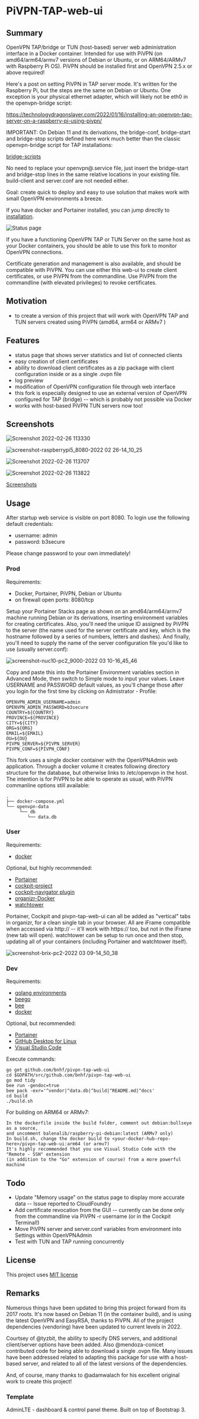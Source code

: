 # PiVPN-TAP-web-ui

## Summary
OpenVPN TAP/bridge or TUN (host-based) server web administration interface in a Docker container. Intended for use with PiVPN (on amd64/arm64/armv7 versions of Debian or Ubuntu, or on ARM64/ARMv7 with Raspberry Pi OS). PiVPN should be installed first and OpenVPN 2.5.x or above required!

Here's a post on setting PiVPN in TAP server mode. It's written for the Raspberry Pi, but the steps are the same on Debian or Ubuntu. One exception is your physical ethernet adapter, which will likely not be eth0 in the openvpn-bridge script:

https://technologydragonslayer.com/2022/01/16/installing-an-openvpn-tap-server-on-a-raspberry-pi-using-pivpn/

IMPORTANT: On Debian 11 and its derivations, the bridge-conf, bridge-start and bridge-stop scripts defined here work much better than the classic openvpn-bridge script for TAP installations:

[bridge-scripts](https://gist.github.com/Belphemur/3b03eaad96172b2159fc)

No need to replace your openvpn@.service file, just insert the bridge-start and bridge-stop lines in the same relative locations in your existing file. build-client and server.conf are not needed either.

Goal: create quick to deploy and easy to use solution that makes work with small OpenVPN environments a breeze.

If you have docker and Portainer installed, you can jump directly to [installation](#Prod).

![Status page](https://user-images.githubusercontent.com/41088895/211678414-57d18b6e-0ba0-4f30-b7d5-deebdc592252.png)

If you have a functioning OpenVPN TAP or TUN Server on the same host as your Docker containers, you should be able to use this fork to monitor OpenVPN connections.

Certificate generation and management is also available, and should be compatible with PiVPN. You can use either this web-ui to create client certificates, or use PiVPN from the commandline. Use PiVPN from the commandline (with elevated privileges) to revoke certificates.

## Motivation

* to create a version of this project that will work with OpenVPN TAP and TUN servers created using PiVPN (amd64, arm64 or ARMv7 )

## Features

* status page that shows server statistics and list of connected clients
* easy creation of client certificates
* ability to download client certificates as a zip package with client configuration inside or as a single .ovpn file
* log preview
* modification of OpenVPN configuration file through web interface
* this fork is especially designed to use an external version of OpenVPN configured for TAP (bridge) -- which is probably not possible via Docker
* works with host-based PiVPN TUN servers now too!

## Screenshots

![Screenshot 2022-02-26 113330](https://user-images.githubusercontent.com/41088895/155858411-f0413188-2481-473a-891b-4e4305e3e515.png)

![screenshot-raspberrypi5_8080-2022 02 26-14_10_25](https://user-images.githubusercontent.com/41088895/155859338-b7ca2743-b702-4eff-a2d5-31144d4a1be8.png)


![Screenshot 2022-02-26 113707](https://user-images.githubusercontent.com/41088895/155858443-581b9206-327b-4df3-ac14-cd310cae768e.png)

![Screenshot 2022-02-26 113822](https://user-images.githubusercontent.com/41088895/155858448-cced00d9-b931-4e85-a77f-f0f220ac0afc.png)

[Screenshots](docs/screenshots.md)

## Usage

After startup web service is visible on port 8080. To login use the following default credentials:

* username: admin
* password: b3secure

Please change password to your own immediately!

### Prod

Requirements:
* Docker, Portainer, PiVPN, Debian or Ubuntu
* on firewall open ports: 8080/tcp

Setup your Portainer Stacks page as shown on an amd64/arm64/armv7 machine running Debian or its derivations, inserting environment variables for creating certificates. Also, you'll need the unique ID assigned by PiVPN to the server (the name used for the server certificate and key, which is the hostname followed by a series of numbers, letters and dashes). And finally, you'll need to supply the name of the server configuration file you'd like to use (usually server.conf):

![screenshot-nuc10-pc2_9000-2022 03 10-16_45_46](https://user-images.githubusercontent.com/41088895/158028969-697904b4-b819-4847-adaf-9483f57b3e28.png)

Copy and paste this into the Portainer Environment variables section in Advanced Mode, then switch to Simple mode to input your values. Leave USERNAME and PASSWORD default values, as you'll change those after you login for the first time by clicking on Admistrator - Profile:

```
OPENVPN_ADMIN_USERNAME=admin
OPENVPN_ADMIN_PASSWORD=b3secure
COUNTRY=${COUNTRY}
PROVINCE=${PROVINCE}
CITY=${CITY}
ORG=${ORG}
EMAIL=${EMAIL}
OU=${OU}
PIVPN_SERVER=${PIVPN_SERVER}
PIVPN_CONF=${PIVPN_CONF}
```

This fork uses a single docker container with the OpenVPNAdmin web application. Through a docker volume it creates following directory structure for the database, but otherwise links to /etc/openvpn in the host. The intention is for PiVPN to be able to operate as usual, with PiVPN commanline options still available:

    .
    ├── docker-compose.yml
    └── openvpn-data
         └── db
            └── data.db

### User

Requirements:
* [docker](https://docs.docker.com/engine/install/debian/#install-using-the-convenience-script)

Optional, but highly recommended:
* [Portainer](https://docs.portainer.io/v/ce-2.9/start/install/server/docker/linux)
* [cockpit-project](https://cockpit-project.org)
* [cockpit-navigator plugin](https://cockpit-project.org/applications)
* [organizr-Docker](https://hub.docker.com/r/organizr/organizr)
* [watchtower](https://hub.docker.com/r/containrrr/watchtower)

Portainer, Cockpit and pivpn-tap-web-ui can all be added as "vertical" tabs in organizr, for a clean single tab in your browser. All are iFrame compatible when accessed via http:// -- it'll work with https:// too, but not in the iFrame (new tab will open). watchtower can be setup to run once and then stop, updating all of your containers (including Portainer and watchtower itself).

![screenshot-brix-pc2-2022 03 09-14_50_38](https://user-images.githubusercontent.com/41088895/157542989-5f13f2e5-8b69-4958-a3dc-95270485efc0.png)

### Dev

Requirements:
* [golang environments](https://www.digitalocean.com/community/tutorial_series/how-to-code-in-go)
* [beego](https://beego.vip/)
* [bee](https://github.com/beego/bee)
* [docker](https://docs.docker.com/engine/install/debian/#install-using-the-convenience-script)

Optional, but recommended:

* [Portainer](https://docs.portainer.io/v/ce-2.9/start/install/server/docker/linux)
* [GitHub Desktop for Linux](https://gist.github.com/berkorbay/6feda478a00b0432d13f1fc0a50467f1)
* [Visual Studio Code](https://code.visualstudio.com/download)

Execute commands:

    go get github.com/bnhf/pivpn-tap-web-ui
    cd $GOPATH/src/github.com/bnhf/pivpn-tap-web-ui
    go mod tidy
    bee run -gendoc=true
    bee pack -exr='^vendor|^data.db|^build|^README.md|^docs'
    cd build
    ./build.sh
    
For building on ARM64 or ARMv7:

    In the dockerfile inside the build folder, comment out debian:bullseye as a source,
    and uncomment balenalib/raspberry-pi-debian:latest (ARMv7 only)
    In build.sh, change the docker build to <your-docker-hub-repo-here>/pivpn-tap-web-ui:arm64 (or armv7)
    It's highly recommended that you use Visual Studio Code with the "Remote - SSH" extension
    (in addition to the "Go" extension of course) from a more powerful machine
    

## Todo

* Update "Memory usage" on the status page to display more accurate data -- Issue reported to CloudFoundry
* Add certificate revocation from the GUI -- currently can be done only from the commandline via PiVPN -r username (or in the Cockpit Terminal!)
* Move PiVPN server and server.conf variables from environment into Settings within OpenVPNAdmin
* Test with TUN and TAP running concurrently

## License

This project uses [MIT license](LICENSE)


## Remarks

Numerous things have been updated to bring this project forward from its 2017 roots. It's now based on Debian 11 (in the container build), and is using the latest OpenVPN and EasyRSA, thanks to PiVPN. All of the project dependencies (vendoring) have been updated to current levels in 2022.

Courtsey of @tyzbit, the ability to specify DNS servers, and additional client/server options have been added. Also @mendoza-conicet contributed code for being able to download a single .ovpn file. Many issues have been addressed related to adapting this package for use with a host-based server, and related to all of the latest versions of the dependencies.

And, of course, many thanks to @adamwalach for his excellent original work to create this project!


### Template
AdminLTE - dashboard & control panel theme. Built on top of Bootstrap 3.
